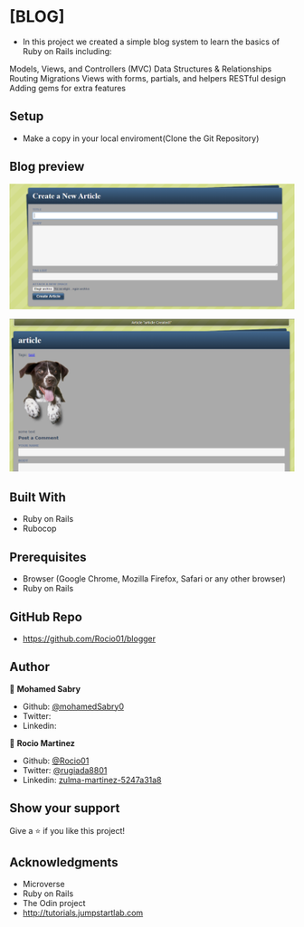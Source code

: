 # [BLOG]

- In this project we created a simple blog system to learn the basics of Ruby on Rails including:

Models, Views, and Controllers (MVC)
Data Structures & Relationships
Routing
Migrations
Views with forms, partials, and helpers
RESTful design
Adding gems for extra features

 
## Setup

- Make a copy in your local enviroment(Clone the Git Repository)


## Blog preview

![screenshot](photo1.PNG)

![screenshot](photo2.PNG)



## Built With

- Ruby on Rails
- Rubocop


## Prerequisites

- Browser (Google Chrome, Mozilla Firefox, Safari or any other browser)
- Ruby on Rails

## GitHub Repo

-  https://github.com/Rocio01/blogger


## Author

👤 **Mohamed Sabry**

- Github: [@mohamedSabry0](https://github.com/mohamedSabry0)
- Twitter: []()
- Linkedin: []()

👤 **Rocio Martinez**

- Github: [@Rocio01](https://github.com/Rocio01)
- Twitter: [@rugiada8801](https://twitter.com/rugiada8801)
- Linkedin: [zulma-martinez-5247a31a8](https://www.linkedin.com/in/zulma-martinez-5247a31a8/)


## Show your support

Give a ⭐️ if you like this project!

## Acknowledgments

- Microverse
- Ruby on Rails
- The Odin project
- http://tutorials.jumpstartlab.com

